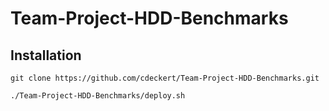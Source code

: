 # Team-Project-HDD-Benchmarks #

## Installation ##

	git clone https://github.com/cdeckert/Team-Project-HDD-Benchmarks.git

	./Team-Project-HDD-Benchmarks/deploy.sh


